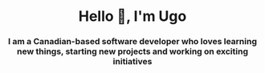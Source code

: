 <h1 align="center">Hello 👋, I'm Ugo</h1>
<h3 align="center">I am a Canadian-based software developer who loves learning new things, starting new projects and working on exciting initiatives</h3>
